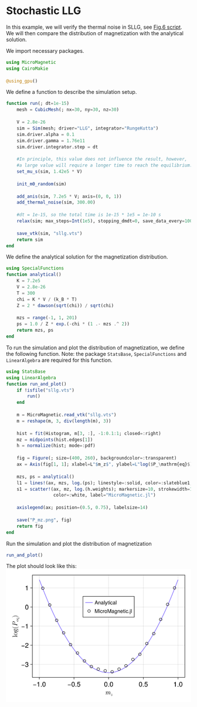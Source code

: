 # Stochastic LLG

In this example, we will verify the thermal noise in SLLG, see [Fig.6 script](https://github.com/MagneticSimulation/MicroMagnetic.jl/blob/master/figure_scripts/fig6/sllg.jl).
We will then compare the distribution of magnetization with the analytical solution.

We import necessary packages.

```julia
using MicroMagnetic
using CairoMakie

@using_gpu()
```

We define a function to describe the simulation setup.

```julia
function run(; dt=1e-15)
    mesh = CubicMesh(; nx=30, ny=30, nz=30)

    V = 2.8e-26
    sim = Sim(mesh; driver="LLG", integrator="RungeKutta")
    sim.driver.alpha = 0.1
    sim.driver.gamma = 1.76e11
    sim.driver.integrator.step = dt

    #In principle, this value does not influence the result, however,
    #a large value will require a longer time to reach the equilibrium.
    set_mu_s(sim, 1.42e5 * V)

    init_m0_random(sim)

    add_anis(sim, 7.2e5 * V; axis=(0, 0, 1))
    add_thermal_noise(sim, 300.00)

    #dt = 1e-15, so the total time is 1e-15 * 1e5 = 1e-10 s
    relax(sim; max_steps=Int(1e5), stopping_dmdt=0, save_data_every=1000)

    save_vtk(sim, "sllg.vts")
    return sim
end
```

We define the analytical solution for the magnetization distribution.

```julia
using SpecialFunctions
function analytical()
    K = 7.2e5
    V = 2.8e-26
    T = 300
    chi = K * V / (k_B * T)
    Z = 2 * dawson(sqrt(chi)) / sqrt(chi)

    mzs = range(-1, 1, 201)
    ps = 1.0 / Z * exp.(-chi * (1 .- mzs .^ 2))
    return mzs, ps
end
```

To run the simulation and plot the distribution of magnetization, we define the following function.
Note: the package `StatsBase`, `SpecialFunctions` and `LinearAlgebra` are required for this function.

```julia
using StatsBase
using LinearAlgebra
function run_and_plot()
    if !isfile("sllg.vts")
        run()
    end

    m = MicroMagnetic.read_vtk("sllg.vts")
    m = reshape(m, 3, div(length(m), 3))

    hist = fit(Histogram, m[3, :], -1:0.1:1; closed=:right)
    mz = midpoints(hist.edges[1])
    h = normalize(hist; mode=:pdf)

    fig = Figure(; size=(400, 260), backgroundcolor=:transparent)
    ax = Axis(fig[1, 1]; xlabel=L"$m_z$", ylabel=L"log($P_\mathrm{eq}$)", backgroundcolor=:transparent)

    mzs, ps = analytical()
    l1 = lines!(ax, mzs, log.(ps); linestyle=:solid, color=:slateblue1, label="Analytical")
    s1 = scatter!(ax, mz, log.(h.weights); markersize=10, strokewidth=1, alpha=0,
                  color=:white, label="MicroMagnetic.jl")

    axislegend(ax; position=(0.5, 0.75), labelsize=14)

    save("P_mz.png", fig)
    return fig
end
```

Run the simulation and plot the distribution of magnetization

```julia
run_and_plot()
```

The plot should look like this:
![](../public/P_mz.png)
